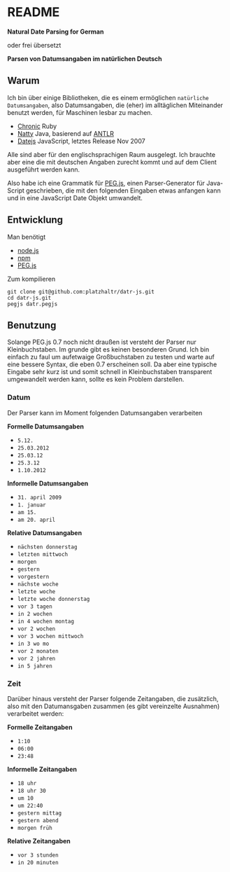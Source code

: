 # README #

**Natural Date Parsing for German**

oder frei übersetzt

**Parsen von Datumsangaben im natürlichen Deutsch**

## Warum ##

Ich bin über einige Bibliotheken, die es einem ermöglichen `natürliche Datumsangaben`, also Datumsangaben, die (eher) im alltäglichen Miteinander benutzt werden, für Maschinen lesbar zu machen. 

- [Chronic](http://chronic.rubyforge.org/) Ruby
- [Natty](http://natty.joestelmach.com/) Java, basierend auf [ANTLR](ANTLR)
- [Datejs](http://www.datejs.com/) JavaScript, letztes Release Nov 2007 

Alle sind aber für den englischsprachigen Raum ausgelegt. Ich brauchte aber eine die mit deutschen Angaben zurecht kommt und auf dem Client ausgeführt werden kann.

Also habe ich eine Grammatik für [PEG.js](http://pegjs.majda.cz/), einen Parser-Generator für Java-Script geschrieben, die mit den folgenden Eingaben etwas anfangen kann und in eine JavaScript Date Objekt umwandelt.

## Entwicklung ##

Man benötigt

- [node.js](http://nodejs.org/)
- [npm](npmjs.org)
- [PEG.js](http://pegjs.majda.cz/)

Zum kompilieren

	git clone git@github.com:platzhaltr/datr-js.git
	cd datr-js.git
	pegjs datr.pegjs

## Benutzung ##

Solange PEG.js 0.7 noch nicht draußen ist versteht der Parser nur Kleinbuchstaben. Im grunde gibt es keinen besonderen Grund. Ich bin einfach zu faul um aufetwaige Großbuchstaben zu testen und warte auf eine bessere Syntax, die eben 0.7 erscheinen soll. Da aber eine typische Eingabe sehr kurz ist und somit schnell in Kleinbuchstaben transparent umgewandelt werden kann, sollte es kein Problem darstellen.



### Datum ###

Der Parser kann im Moment folgenden Datumsangaben verarbeiten

**Formelle Datumsangaben**

- `5.12.`
- `25.03.2012`
- `25.03.12`
- `25.3.12`
- `1.10.2012`

**Informelle Datumsangaben**

- `31. april 2009`
- `1. januar`
- `am 15.`
- `am 20. april`

**Relative Datumsangaben**

- `nächsten donnerstag`
- `letzten mittwoch`
- `morgen`
- `gestern`
- `vorgestern`
- `nächste woche`
- `letzte woche`
- `letzte woche donnerstag`
- `vor 3 tagen`
- `in 2 wochen`
- `in 4 wochen montag`
- `vor 2 wochen`
- `vor 3 wochen mittwoch`
- `in 3 wo mo`
- `vor 2 monaten` 
- `vor 2 jahren`
- `in 5 jahren`

### Zeit ###

Darüber hinaus versteht der Parser folgende Zeitangaben, die zusätzlich, also mit den Datumansgaben zusammen (es gibt vereinzelte Ausnahmen) verarbeitet werden:

**Formelle Zeitangaben**

- `1:10`
- `06:00`
- `23:48`

**Informelle Zeitangaben**

- `18 uhr`
- `18 uhr 30`
- `um 10`
- `um 22:40`
- `gestern mittag`
- `gestern abend`
- `morgen früh`

**Relative Zeitangaben**

- `vor 3 stunden`
- `in 20 minuten`